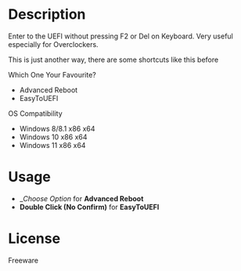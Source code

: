 # Description

Enter to the UEFI without pressing F2 or Del on Keyboard. Very useful especially for Overclockers.

This is just another way, there are some shortcuts like this before

Which One Your Favourite?
- Advanced Reboot
- EasyToUEFI

OS Compatibility

- Windows 8/8.1 x86 x64
- Windows 10 x86 x64
- Windows 11 x86 x64

# Usage

- __Choose Option_ for __Advanced Reboot__
- __Double Click (No Confirm)__ for __EasyToUEFI__

# License
Freeware
